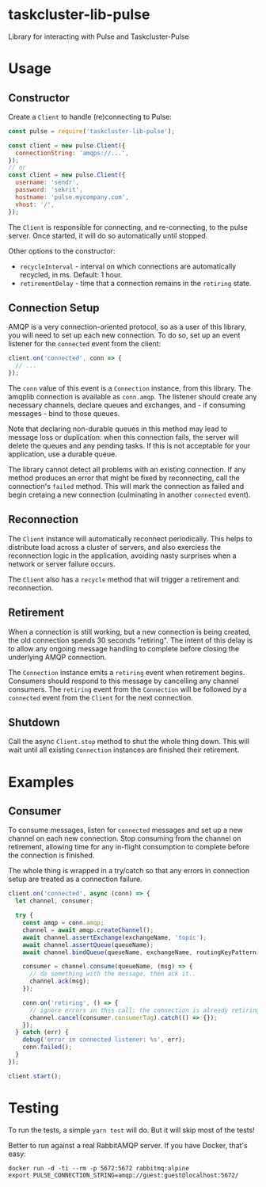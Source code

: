 # taskcluster-lib-pulse

Library for interacting with Pulse and Taskcluster-Pulse

# Usage

## Constructor

Create a `Client` to handle (re)connecting to Pulse:

```javascript
const pulse = require('taskcluster-lib-pulse');

const client = new pulse.Client({
  connectionString: 'amqps://...',
});
// or
const client = new pulse.Client({
  username: 'sendr',
  password: 'sekrit',
  hostname: 'pulse.mycompany.com',
  vhost: '/',
});
```

The `Client` is responsible for connecting, and re-connecting, to the pulse
server. Once started, it will do so automatically until stopped.

Other options to the constructor:

 * `recycleInterval` - interval on which connections are automatically recycled, in ms.  Default: 1 hour.
 * `retirementDelay` - time that a connection remains in the `retiring` state.

## Connection Setup

AMQP is a very connection-oriented protocol, so as a user of this library, you
will need to set up each new connection.  To do so, set up an event listener
for the `connected` event from the client:

```javascript
client.on('connected', conn => {
  // ...
});
```

The `conn` value of this event is a `Connection` instance, from this library.
The amqplib connection is available as `conn.amqp`. The listener should create
any necessary channels, declare queues and exchanges, and - if consuming
messages - bind to those queues.

Note that declaring non-durable queues in this method may lead to message loss
or duplication: when this connection fails, the server will delete the queues
and any pending tasks.  If this is not acceptable for your application, use a
durable queue.

The library cannot detect all problems with an existing connection.  If any
method produces an error that might be fixed by reconnecting, call the
connection's `failed` method.  This will mark the connection as failed and
begin cretaing a new connection (culminating in another `connected` event).

## Reconnection

The `Client` instance will automatically reconnect periodically. This helps
to distribute load across a cluster of servers, and also exerciess the
reconnection logic in the application, avoiding nasty surprises when a network
or server failure occurs.

The `Client` also has a `recycle` method that will trigger a retirement and
reconnection.

## Retirement

When a connection is still working, but a new connection is being created, the
old connection spends 30 seconds "retiring". The intent of this delay is to
allow any ongoing message handling to complete before closing the underlying
AMQP connection.

The `Connection` instance emits a `retiring` event when retirement begins.
Consumers should respond to this message by cancelling any channel consumers.
The `retiring` event from the `Connection` will be followed by a
`connected` event from the `Client` for the next connection.

## Shutdown

Call the async `Client.stop` method to shut the whole thing down. This will
wait until all existing `Connection` instances are finished their retirement.

# Examples

## Consumer

To consume messages, listen for `connected` messages and set up a new
channel on each new connection.  Stop consuming from the channel on retirement,
allowing time for any in-flight consumption to complete before the connection
is finished.

The whole thing is wrapped in a try/catch so that any errors in connection
setup are treated as a connection failure.


```javascript
client.on('connected', async (conn) => {
  let channel, consumer;

  try {
    const amqp = conn.amqp;
    channel = await amqp.createChannel();
    await channel.assertExchange(exchangeName, 'topic');
    await channel.assertQueue(queueName);
    await channel.bindQueue(queueName, exchangeName, routingKeyPattern);

    consumer = channel.consume(queueName, (msg) => {
      // do something with the message, then ack it..
      channel.ack(msg);
    });

    conn.on('retiring', () => {
      // ignore errors in this call: the connection is already retiring..
      channel.cancel(consumer.consumerTag).catch(() => {});
    });
  } catch (err) {
    debug('error in connected listener: %s', err);
    conn.failed();
  }
});

client.start();
```

# Testing

To run the tests, a simple `yarn test` will do.  But it will skip most of the tests!

Better to run against a real RabbitAMQP server.  If you have Docker, that's easy:

```
docker run -d -ti --rm -p 5672:5672 rabbitmq:alpine
export PULSE_CONNECTION_STRING=amqp://guest:guest@localhost:5672/
```
